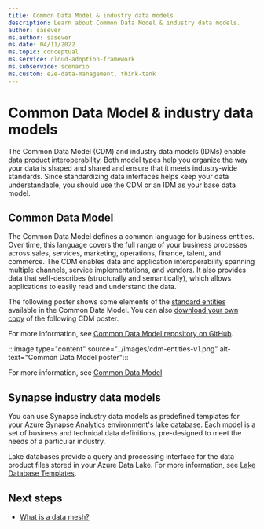 ```yaml
---
title: Common Data Model & industry data models
description: Learn about Common Data Model & industry data models.
author: sasever
ms.author: sasever
ms.date: 04/11/2022
ms.topic: conceptual
ms.service: cloud-adoption-framework
ms.subservice: scenario
ms.custom: e2e-data-management, think-tank
---
```


# Common Data Model & industry data models

The Common Data Model (CDM) and industry data models (IDMs) enable [data product interoperability](what-is-data-product.md#characteristics-of-data-served-as-a-product). Both model types help you organize the way your data is shaped and shared and ensure that it meets industry-wide standards. Since standardizing data interfaces helps keep your data understandable, you should use the CDM or an IDM as your base data model.

## Common Data Model

The Common Data Model defines a common language for business entities. Over time, this language covers the full range of your business processes across sales, services, marketing, operations, finance, talent, and commerce. The CDM enables data and application interoperability spanning multiple channels, service implementations, and vendors. It also provides data that self-describes (structurally and semantically), which allows applications to easily read and understand the data.

The following poster shows some elements of the [standard entities](https://github.com/microsoft/CDM/tree/master/schemaDocuments/core/applicationCommon) available in the Common Data Model. You can also [download your own copy](https://aka.ms/cdmposter) of the following CDM poster. 

For more information, see [Common Data Model repository on GitHub](https://aka.ms/cdmrepo).

:::image type="content" source="../images/cdm-entities-v1.png" alt-text="Common Data Model poster":::

For more information, see [Common Data Model](/common-data-model/)

## Synapse industry data models

You can use Synapse industry data models as predefined templates for your Azure Synapse Analytics environment's lake database. Each model is a set of business and technical data definitions, pre-designed to meet the needs of a particular industry.

Lake databases provide a query and processing interface for the data product files stored in your Azure Data Lake. For more information, see [Lake Database Templates](/azure/synapse-analytics/database-designer/overview-database-templates).

## Next steps

- [What is a data mesh?](what-is-data-mesh.md)
